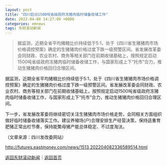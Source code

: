```yaml
---
layout: post
title: "四川启动1500吨省级政府冻猪肉临时储备收储工作"
date: 2022-04-08 14:27:09 +0800
categories: emnews
tags: 东财滚动新闻
---
```

> 据监测，近期全省平均猪粮比价持续低于5:1，处于《四川省生猪猪肉市场价格调控预案》确定的生猪猪肉价格过度下跌一级预警区间。省发展改革委会同财政、农业农村、商务等相关部门在前期收储基础上，按照规定启动1500吨省级政府冻猪肉临时储备收储工作，与国家形成上下“托市”合力，推动生猪猪肉价格回归合理区间。

<p>据监测，近期全省平均猪粮比价持续低于5:1，处于《四川省生猪猪肉市场价格调控预案》确定的生猪猪肉价格过度下跌一级预警区间。省发展改革委会同财政、农业农村、商务等相关部门在前期收储基础上，按照规定启动1500吨省级政府冻猪肉临时储备收储工作，与国家形成上下“托市”合力，推动生猪猪肉价格回归合理区间。</p><p>下一步，省发展改革委将继续密切关注生猪猪肉市场价格走势，会同相关方面组织做好临时储备收储落实工作。建议养殖场(户)合理安排生产经营决策，保持适重育肥猪正常出栏节奏，保持能繁母猪产能总体稳定、不过度淘汰。</p><p class="em_media">（文章来源：四川发改委网站）</p>

<http://futures.eastmoney.com/news/1513,202204082336589514.html>

[返回东财滚动新闻](//finews.withounder.com/emnews/)｜[返回首页](//finews.withounder.com/)